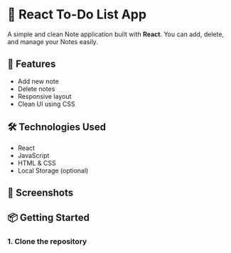 # 📝 React To-Do List App

A simple and clean Note application built with **React**. You can add, delete, and manage your Notes easily.

## 🚀 Features

- Add new note
- Delete notes
- Responsive layout
- Clean UI using CSS

## 🛠️ Technologies Used

- React
- JavaScript
- HTML & CSS 
- Local Storage (optional)

## 📸 Screenshots



## 📦 Getting Started

### 1. Clone the repository